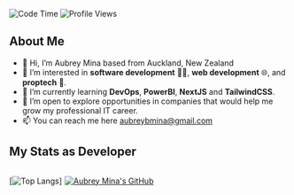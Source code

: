 <!--START_SECTION:waka-->

![Code Time](http://img.shields.io/badge/Code%20Time-2%2C403%20hrs%2016%20mins-blue) ![Profile Views](http://img.shields.io/badge/Profile%20Views-1-blue)

<!--END_SECTION:waka-->

## About Me

- 👋 Hi, I’m Aubrey Mina based from Auckland, New Zealand
- 👀 I’m interested in **software development** 👨‍💻, **web development** 🌐, and **proptech** 🏢.
- 🌱 I’m currently learning **DevOps**, **PowerBI**, **NextJS** and **TailwindCSS**.
- 💞️ I’m open to explore opportunities in companies that would help me grow my professional IT career.
- 📫 You can reach me here <aubreybmina@gmail.com>

## My Stats as Developer

<div style="display:inline-flex;">

<div style="margin-right:5px;">

[![Top Langs](https://github-readme-stats.vercel.app/api/top-langs/?username=aubreybmina&count_private=true&show_icons=true&bg_color=202124&title_color=D12A1E&icon_color=FAD127&text_color=ffffff)]

</div>

[![Aubrey Mina's GitHub](https://github-readme-stats.vercel.app/api?username=aubreybmina&count_private=true&show_icons=true&bg_color=202124&title_color=D12A1E&icon_color=FAD127&text_color=ffffff)](https://github.com/aubreybmina)

<div> 

 <!---
aubreybmina/aubreybmina is a ✨ special ✨ repository because its `README.md` (this file) appears on your GitHub profile.
You can click the Preview link to take a look at your changes.
--->
